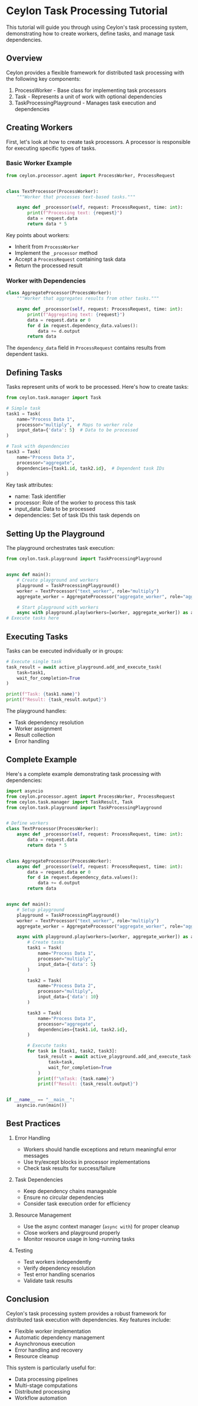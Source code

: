 # Ceylon Task Processing Tutorial

This tutorial will guide you through using Ceylon's task processing system, demonstrating how to create workers, define
tasks, and manage task dependencies.

## Overview

Ceylon provides a flexible framework for distributed task processing with the following key components:

1. ProcessWorker - Base class for implementing task processors
2. Task - Represents a unit of work with optional dependencies
3. TaskProcessingPlayground - Manages task execution and dependencies

## Creating Workers

First, let's look at how to create task processors. A processor is responsible for executing specific types of tasks.

### Basic Worker Example

```python
from ceylon.processor.agent import ProcessWorker, ProcessRequest


class TextProcessor(ProcessWorker):
    """Worker that processes text-based tasks."""

    async def _processor(self, request: ProcessRequest, time: int):
        print(f"Processing text: {request}")
        data = request.data
        return data * 5
```

Key points about workers:

- Inherit from `ProcessWorker`
- Implement the `_processor` method
- Accept a `ProcessRequest` containing task data
- Return the processed result

### Worker with Dependencies

```python
class AggregateProcessor(ProcessWorker):
    """Worker that aggregates results from other tasks."""

    async def _processor(self, request: ProcessRequest, time: int):
        print(f"Aggregating text: {request}")
        data = request.data or 0
        for d in request.dependency_data.values():
            data += d.output
        return data
```

The `dependency_data` field in `ProcessRequest` contains results from dependent tasks.

## Defining Tasks

Tasks represent units of work to be processed. Here's how to create tasks:

```python
from ceylon.task.manager import Task

# Simple task
task1 = Task(
    name="Process Data 1",
    processor="multiply",  # Maps to worker role
    input_data={'data': 5}  # Data to be processed
)

# Task with dependencies
task3 = Task(
    name="Process Data 3",
    processor="aggregate",
    dependencies={task1.id, task2.id},  # Dependent task IDs
)
```

Key task attributes:

- name: Task identifier
- processor: Role of the worker to process this task
- input_data: Data to be processed
- dependencies: Set of task IDs this task depends on

## Setting Up the Playground

The playground orchestrates task execution:

```python
from ceylon.task.playground import TaskProcessingPlayground


async def main():
    # Create playground and workers
    playground = TaskProcessingPlayground()
    worker = TextProcessor("text_worker", role="multiply")
    aggregate_worker = AggregateProcessor("aggregate_worker", role="aggregate")

    # Start playground with workers
    async with playground.play(workers=[worker, aggregate_worker]) as active_playground:
# Execute tasks here
```

## Executing Tasks

Tasks can be executed individually or in groups:

```python
# Execute single task
task_result = await active_playground.add_and_execute_task(
    task=task1,
    wait_for_completion=True
)

print(f"Task: {task1.name}")
print(f"Result: {task_result.output}")
```

The playground handles:

- Task dependency resolution
- Worker assignment
- Result collection
- Error handling

## Complete Example

Here's a complete example demonstrating task processing with dependencies:

```python
import asyncio
from ceylon.processor.agent import ProcessWorker, ProcessRequest
from ceylon.task.manager import TaskResult, Task
from ceylon.task.playground import TaskProcessingPlayground


# Define workers
class TextProcessor(ProcessWorker):
    async def _processor(self, request: ProcessRequest, time: int):
        data = request.data
        return data * 5


class AggregateProcessor(ProcessWorker):
    async def _processor(self, request: ProcessRequest, time: int):
        data = request.data or 0
        for d in request.dependency_data.values():
            data += d.output
        return data


async def main():
    # Setup playground
    playground = TaskProcessingPlayground()
    worker = TextProcessor("text_worker", role="multiply")
    aggregate_worker = AggregateProcessor("aggregate_worker", role="aggregate")

    async with playground.play(workers=[worker, aggregate_worker]) as active_playground:
        # Create tasks
        task1 = Task(
            name="Process Data 1",
            processor="multiply",
            input_data={'data': 5}
        )

        task2 = Task(
            name="Process Data 2",
            processor="multiply",
            input_data={'data': 10}
        )

        task3 = Task(
            name="Process Data 3",
            processor="aggregate",
            dependencies={task1.id, task2.id},
        )

        # Execute tasks
        for task in [task1, task2, task3]:
            task_result = await active_playground.add_and_execute_task(
                task=task,
                wait_for_completion=True
            )
            print(f"\nTask: {task.name}")
            print(f"Result: {task_result.output}")


if __name__ == "__main__":
    asyncio.run(main())
```

## Best Practices

1. Error Handling
    - Workers should handle exceptions and return meaningful error messages
    - Use try/except blocks in processor implementations
    - Check task results for success/failure

2. Task Dependencies
    - Keep dependency chains manageable
    - Ensure no circular dependencies
    - Consider task execution order for efficiency

3. Resource Management
    - Use the async context manager (`async with`) for proper cleanup
    - Close workers and playground properly
    - Monitor resource usage in long-running tasks

4. Testing
    - Test workers independently
    - Verify dependency resolution
    - Test error handling scenarios
    - Validate task results

## Conclusion

Ceylon's task processing system provides a robust framework for distributed task execution with dependencies. Key
features include:

- Flexible worker implementation
- Automatic dependency management
- Asynchronous execution
- Error handling and recovery
- Resource cleanup

This system is particularly useful for:

- Data processing pipelines
- Multi-stage computations
- Distributed processing
- Workflow automation